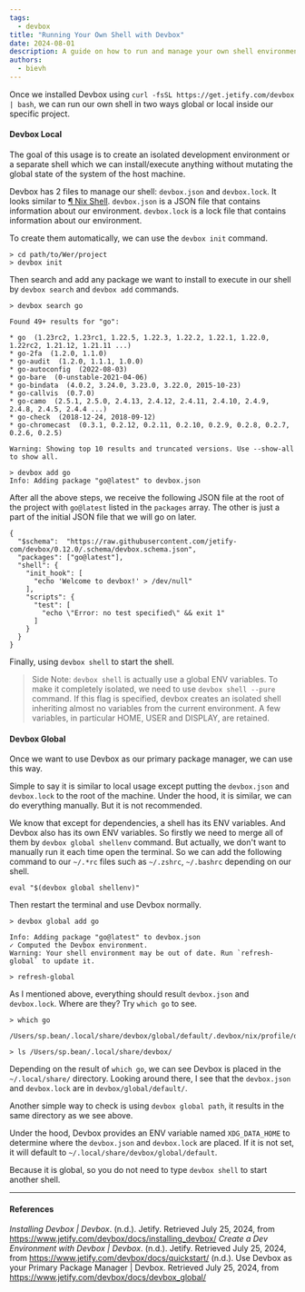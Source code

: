 ```yaml
---
tags: 
  - devbox
title: "Running Your Own Shell with Devbox"
date: 2024-08-01
description: A guide on how to run and manage your own shell environment using Devbox, both globally and locally within a project
authors:
  - bievh
---
```

Once we installed Devbox using `curl -fsSL https://get.jetify.com/devbox | bash`, we can run our own shell in two ways global or local inside our specific project.

#### Devbox Local
The goal of this usage is to create an isolated development environment or a separate shell which we can install/execute anything without mutating the global state of the system of the host machine.

Devbox has 2 files to manage our shell: `devbox.json` and `devbox.lock`. It looks similar to [¶ Nix Shell](../introduction//¶%20Nix%20Shell.md). `devbox.json` is a JSON file that contains information about our environment. `devbox.lock` is a lock file that contains information about our environment.

To create them automatically, we can use the `devbox init` command.
```
> cd path/to/Wer/project
> devbox init
```

Then search and add any package we want to install to execute in our shell by `devbox search` and `devbox add` commands.
```
> devbox search go

Found 49+ results for "go":

* go  (1.23rc2, 1.23rc1, 1.22.5, 1.22.3, 1.22.2, 1.22.1, 1.22.0, 1.22rc2, 1.21.12, 1.21.11 ...)
* go-2fa  (1.2.0, 1.1.0)
* go-audit  (1.2.0, 1.1.1, 1.0.0)
* go-autoconfig  (2022-08-03)
* go-bare  (0-unstable-2021-04-06)
* go-bindata  (4.0.2, 3.24.0, 3.23.0, 3.22.0, 2015-10-23)
* go-callvis  (0.7.0)
* go-camo  (2.5.1, 2.5.0, 2.4.13, 2.4.12, 2.4.11, 2.4.10, 2.4.9, 2.4.8, 2.4.5, 2.4.4 ...)
* go-check  (2018-12-24, 2018-09-12)
* go-chromecast  (0.3.1, 0.2.12, 0.2.11, 0.2.10, 0.2.9, 0.2.8, 0.2.7, 0.2.6, 0.2.5)

Warning: Showing top 10 results and truncated versions. Use --show-all to show all.

> devbox add go
Info: Adding package "go@latest" to devbox.json
```

After all the above steps, we receive the following JSON file at the root of the project with `go@latest` listed in the `packages` array. The other is just a part of the initial JSON file that we will go on later.
```
{
  "$schema":  "https://raw.githubusercontent.com/jetify-com/devbox/0.12.0/.schema/devbox.schema.json",
  "packages": ["go@latest"],
  "shell": {
    "init_hook": [
      "echo 'Welcome to devbox!' > /dev/null"
    ],
    "scripts": {
      "test": [
        "echo \"Error: no test specified\" && exit 1"
      ]
    }
  }
}
```

Finally, using `devbox shell` to start the shell.

> Side Note: `devbox shell` is actually use a global ENV variables. To make it completely isolated, we need to use `devbox shell --pure` command. If this flag is specified, devbox creates an isolated shell inheriting almost no variables from the current environment. A few variables, in particular HOME, USER and DISPLAY, are retained.

#### Devbox Global
Once we want to use Devbox as our primary package manager, we can use this way.

Simple to say it is similar to local usage except putting the `devbox.json` and `devbox.lock` to the root of the machine. Under the hood, it is similar, we can do everything manually. But it is not recommended.

We know that except for dependencies, a shell has its ENV variables. And Devbox also has its own ENV variables. So firstly we need to merge all of them by `devbox global shellenv` command. But actually, we don't want to manually run it each time open the terminal. So we can add the following command to our `~/.*rc` files such as `~/.zshrc`, `~/.bashrc` depending on our shell.

```
eval "$(devbox global shellenv)"
```

Then restart the terminal and use Devbox normally.

```
> devbox global add go

Info: Adding package "go@latest" to devbox.json
✓ Computed the Devbox environment.
Warning: Your shell environment may be out of date. Run `refresh-global` to update it.

> refresh-global
```

As I mentioned above, everything should result `devbox.json` and `devbox.lock`. Where are they? Try `which go` to see.
```
> which go

/Users/sp.bean/.local/share/devbox/global/default/.devbox/nix/profile/default/bin/go

> ls /Users/sp.bean/.local/share/devbox/
```

Depending on the result of `which go`, we can see Devbox is placed in the `~/.local/share/` directory. Looking around there, I see that the `devbox.json` and `devbox.lock` are in `devbox/global/default/`.

Another simple way to check is using `devbox global path`, it results in the same directory as we see above.

Under the hood, Devbox provides an ENV variable named `XDG_DATA_HOME` to determine where the `devbox.json` and `devbox.lock` are placed. If it is not set, it will default to `~/.local/share/devbox/global/default`.

Because it is global, so you do not need to type `devbox shell` to start another shell.

---
#### References
*Installing Devbox | Devbox*. (n.d.). Jetify. Retrieved July 25, 2024, from https://www.jetify.com/devbox/docs/installing_devbox/
*Create a Dev Environment with Devbox | Devbox*. (n.d.). Jetify. Retrieved July 25, 2024, from https://www.jetify.com/devbox/docs/quickstart/
(n.d.). Use Devbox as your Primary Package Manager | Devbox. Retrieved July 25, 2024, from https://www.jetify.com/devbox/docs/devbox_global/
